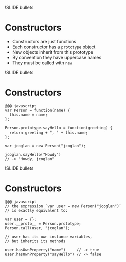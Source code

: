 !SLIDE bullets
# Constructors

* Constructors are just functions
* Each constructor has a `prototype` object
* New objects inherit from this prototype
* By convention they have uppercase names
* They must be called with `new`


!SLIDE bullets
# Constructors

    @@@ javascript
    var Person = function(name) {
      this.name = name;
    };
    
    Person.prototype.sayHello = function(greeting) {
      return greeting + ", " + this.name;
    };
    
    var jcoglan = new Person("jcoglan");
    
    jcoglan.sayHello("Howdy")
    // -> "Howdy, jcoglan"


!SLIDE bullets
# Constructors

    @@@ javascript
    // the expression `var user = new Person("jcoglan")`
    // is exactly equivalent to:
    
    var user = {};
    user.__proto__ = Person.prototype;
    Person.call(user, "jcoglan");
    
    // user has its own instance variables,
    // but inherits its methods
    
    user.hasOwnProperty("name")     // -> true
    user.hasOwnProperty("sayHello") // -> false

